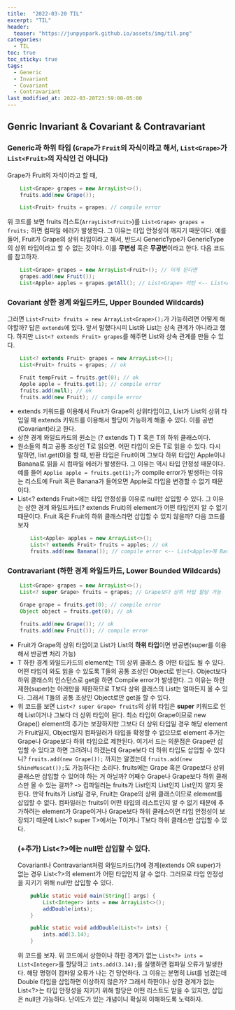 ```yaml
---
title:  "2022-03-20 TIL"
excerpt: "TIL"
header:
  teaser: "https://junpyopark.github.io/assets/img/til.png"
categories:
  - TIL
toc: true
toc_sticky: true
tags:
  - Generic
  - Invariant
  - Covariant
  - Contravariant
last_modified_at: 2022-03-20T23:59:00-05:00
---
```


## Genric Invariant & Covariant & Contravariant

### Generic과 하위 타입 (`Grape`가 `Fruit`의 자식이라고 해서, `List<Grape>`가 `List<Fruit>`의 자식인 건 아니다)
Grape가 Fruit의 자식이라고 할 때, 
```java
    List<Grape> grapes = new ArrayList<>();
    fruits.add(new Grape()); 

    List<Fruit> fruits = grapes; // compile error
```
위 코드를 보면 fruits 리스트(`ArrayList<Fruit>`)를 `List<Grape> grapes = fruits;` 하면 컴파일 에러가 발생한다. 그 이유는 타입 안정성이 깨지기 때문이다. 예를 들어, Fruit가 Grape의 상위 타입이라고 해서, 반드시 GenericType<Fruit>가 GenericType<Grape>의 상위 타입이라고 할 수 없는 것이다. 이를 **무변성** 혹은 **무공변**이라고 한다. 다음 코드를 참고하자.
```java
    List<Grape> grapes = new ArrayList<Fruit>(); // 이게 된다면
    grapes.add(new Fruit());
    List<Apple> apples = grapes.getAll(); // List<Grape> 리턴 <-- List<Apple>에 List<Grape>가 담기는 건 좀 이상하지 않은가?
```

### Covariant 상한 경계 와일드카드, Upper Bounded Wildcards)
그러면 `List<Fruit> fruits = new ArrayList<Grape>();`가 가능하려면 어떻게 해야할까? 답은 `extends`에 있다. 앞서 말했다시피 List<Fruit>와 List<Grape>는 상속 관계가 아니라고 했다. 하지만 `List<? extends Fruit> grapes`를 해주면 List<Fruit>와 상속 관계를 만들 수 있다. 
```java
    List<? extends Fruit> grapes = new ArrayList<>();
    List<Fruit> fruits = grapes; // ok

    Fruit tempFruit = fruits.get(0); // ok
    Apple apple = fruits.get(1); // compile error
    fruits.add(null); // ok
    fruits.add(new Fruit); // compile error
```
* extends 키워드를 이용해서 Fruit가 Grape의 상위타입이고, List<Fruit>가 List<Grape>의 상위 타입일 때 extends 키워드를 이용해서 할당이 가능하게 해줄 수 있다. 이를 공변(Covariant)라고 한다.
* 상한 경계 와일드카드의 원소는 (? extends T) T 혹은 T의 하위 클래스이다.
* 원소들의 최고 공통 조상인 T로 읽으면. 어떤 타입이 오든 T로 읽을 수 있다. 다시 말하면, list.get(0)을 할 때, 반환 타입은 Fruit이며 그보다 하위 타입인 Apple이나 Banana로 읽을 시 컴파일 에러가 발생한다. 그 이유는 역시 타입 안정성 때문이다. 예를 들어 `Applie apple = fruits.get(1);`가 compile error가 발생하는 이유는 리스트에 Fruit 혹은 Banana가 들어오면 Apple로 타입을 변경할 수 없기 때문이다.
* List<? extends Fruit>에는 타입 안정성을 이유로 null만 삽입할 수 있다. 그 이유는 상한 경계 와일드카드(? extends Fruit)의 element가 어떤 타입인지 알 수 없기 때문이다. Fruit 혹은 Fruit의 하위 클래스라면 삽입할 수 있지 않을까? 다음 코드를 보자
    ```java
        List<Apple> apples = new ArrayList<>();
        List<? extends Fruit> fruits = apples; // ok
        fruits.add(new Banana()); // compile error <-- List<Apple>에 Banana가 들어가 버렸다!!
    ```

### Contravariant (하한 경계 와일드카드, Lower Bounded Wildcards)
```java
    List<Grape> grapes = new ArrayList<>();
    List<? super Grape> fruits = grapes; // Grape보다 상위 타입 할당 가능

    Grape grape = fruits.get(0); // compile error
    Object object = fruits.get(0); // ok

    fruits.add(new Grape()); // ok
    fruits.add(new Fruit()); // compile error
```
* Fruit가 Grape의 상위 타입이고 List<Fruit>가 List<Grape>의 **하위 타입**이면 반공변(super를 이용해서 반공변 처리 가능)
* T 하한 경계 와일드카드의 element는 T의 상위 클래스 중 어떤 타입도 될 수 있다. 어떤 타입이 와도 읽을 수 있도록 T들의 공통 조상인 Object로 받는다. Object보다 하위 클래스의 인스턴스로 get을 하면 Compile error가 발생한다. 그 이유는 하한 제한(super)는 아래만을 제한하므로 T보다 상위 클래스의 List는 얼마든지 올 수 있다. 그래서 T들의 공통 조상인 Object로만 get을 할 수 있다.
* 위 코드를 보면 `List<? super Grape> fruits`의 상위 타입은 **super** 키워드로 인해 List<Grape>이거나 그보다 더 상위 타입이 된다. 최소 타입이 Grape이므로 new Grape() element의 추가는 보장하지만 그보다 더 상위 타입일 경우 해당 element가 Fruit일지, Object일지 컴파일러가 타입을 확정할 수 없으므로 element 추가는 Grape나 Grape보다 하위 타입으로 제한된다. 여기서 드는 의문점은 Grape만 삽입할 수 있다고 하면 그려려니 하겠는데 Grape보다 더 하위 타입도 삽입할 수 있다니? `fruits.add(new Grape());` 까지는 알겠는데 `fruits.add(new ShineMuscat());`도 가능하다는 소리다. fruits에는 Grape 혹은 Grape보다 상위 클래스만 삽입할 수 있어야 하는 거 아닐까? 어째수 Grape나 Grape보다 하위 클래스만 올 수 있는 걸까? -> 컴파일러는 fruits가 List<Fruit>인지 List<Object>인지 List<Grape>인지 알지 못한다. 만약 fruits가 List<Grape>일 경우, Fruit는 Grape의 상위 클래스이므로 element를 삽입할 수 없다. 컴파일러는 fruits이 어떤 타입의 리스트인지 알 수 없기 때문에 추가하려는 element가 Grape이거나 Grape보다 하위 클래스이면 타입 안정성이 보장되기 때문에 List<? super T>에서는 T이거나 T보다 하위 클래스만 삽입할 수 있다. 

### (+추가) List<?>에는 null만 삽입할 수 있다.
Covariant나 Contravariant처럼 와일드카드(?)에 경계(extends OR super)가 없는 경우 List<?>의 element가 어떤 타입인지 알 수 없다. 그러므로 타입 안정성을 지키기 위해 null만 삽입할 수 있다.
```java
    public static void main(String[] args) {
        List<Integer> ints = new ArrayList<>();
        addDouble(ints);
    }

    public static void addDouble(List<?> ints) {
        ints.add(3.14);
    }
```
위 코드를 보자. 위 코드에서 상한이나 하한 경계가 없는 `List<?> ints = List<Integer>`를 할당하고 `ints.add(3.14);`를 실행하면 컴파일 오류가 발생한다. 해당 명령이 컴파일 오류가 나는 건 당연하다. 그 이유는 분명히 List<Integer>를 넘겼는데 Double 타입을 삽입하면 이상하지 않은가? 그래서 하한이나 상한 경계가 없는 List<?>는 타입 안정성을 지키기 위해 할당은 어떤 리스트도 받을 수 있지만, 삽입은 null만 가능하다. 난이도가 있는 개념이니 확실히 이해하도록 노력하자.
